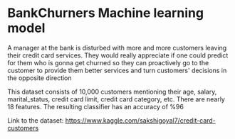 # BankChurners Machine learning model
A manager at the bank is disturbed with more and more customers leaving their credit card services. They would really appreciate if one could predict for them who is gonna get churned so they can proactively go to the customer to provide them better services and turn customers' decisions in the opposite direction

This dataset consists of 10,000 customers mentioning their age, salary, marital_status, credit card limit, credit card category, etc. There are nearly 18 features.
The resulting classifier has an accuracy of %96

Link to the dataset: https://www.kaggle.com/sakshigoyal7/credit-card-customers
